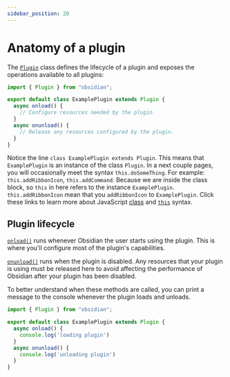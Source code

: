 ```yaml
---
sidebar_position: 20
---
```


# Anatomy of a plugin

The [`Plugin`](api/../../api/classes/Plugin_2.md) class defines the lifecycle of a plugin and exposes the operations available to all plugins:

```ts {1,3} title="main.ts"
import { Plugin } from "obsidian";

export default class ExamplePlugin extends Plugin {
  async onload() {
    // Configure resources needed by the plugin.
  }
  async onunload() {
    // Release any resources configured by the plugin.
  }
}
```

Notice the line `class ExamplePlugin extends Plugin`. This means that `ExamplePlugin` is an instance of the class `Plugin`. In a next couple pages, you will occasionally meet the syntax `this.doSomeThing`. For example: `this.addRibbonIcon`, `this.addCommand`. Because we are inside the class block, so `this` in here refers to the instance `ExamplePlugin`. `this.addRibbonIcon` mean that you `addRibbonIcon` to `ExamplePlugin`. Click these links to learn more about JavaScript [class](https://dmitripavlutin.com/javascript-classes-complete-guide/#41-instance-methods "The Complete Guide to JavaScript Classes") and [`this`](https://dmitripavlutin.com/gentle-explanation-of-this-in-javascript/#41-this-in-a-constructor-invocation "Gentle Explanation of &quot;this&quot; in JavaScript") syntax.

## Plugin lifecycle

[`onload()`](../api/classes/Component.md#onload) runs whenever Obsidian the user starts using the plugin. This is where you'll configure most of the plugin's capabilities.

[`onunload()`](../api/classes/Component.md#onunload) runs when the plugin is disabled. Any resources that your plugin is using must be released here to avoid affecting the performance of Obsidian after your plugin has been disabled.

To better understand when these methods are called, you can print a message to the console whenever the plugin loads and unloads.

```ts {5,8} title="main.ts"
import { Plugin } from "obsidian";

export default class ExamplePlugin extends Plugin {
  async onload() {
    console.log('loading plugin')
  }
  async onunload() {
    console.log('unloading plugin')
  }
}
```
